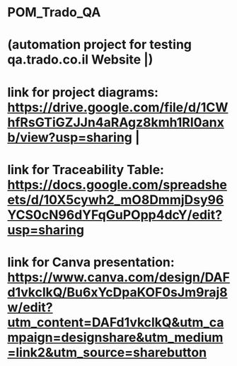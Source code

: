 # POM_Trado_QA
# (automation project for testing qa.trado.co.il Website |)
# link for project diagrams: https://drive.google.com/file/d/1CWhfRsGTiGZJJn4aRAgz8kmh1RI0anxb/view?usp=sharing |
# link for Traceability Table: https://docs.google.com/spreadsheets/d/10X5cywh2_mO8DmmjDsy96YCS0cN96dYFqGuPOpp4dcY/edit?usp=sharing
# link for Canva presentation: https://www.canva.com/design/DAFd1vkclkQ/Bu6xYcDpaKOF0sJm9raj8w/edit?utm_content=DAFd1vkclkQ&utm_campaign=designshare&utm_medium=link2&utm_source=sharebutton
